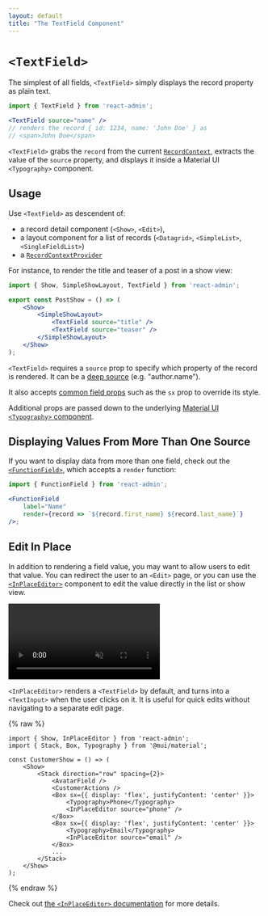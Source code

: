 ```yaml
---
layout: default
title: "The TextField Component"
---
```


# `<TextField>`

The simplest of all fields, `<TextField>` simply displays the record property as plain text.

```jsx
import { TextField } from 'react-admin';

<TextField source="name" />
// renders the record { id: 1234, name: 'John Doe' } as
// <span>John Doe</span>
```

`<TextField>` grabs the `record` from the current [`RecordContext`](./useRecordContext.md), extracts the value of the `source` property, and displays it inside a Material UI `<Typography>` component.

## Usage

Use `<TextField>` as descendent of:

- a record detail component (`<Show>`, `<Edit>`),
- a layout component for a list of records (`<Datagrid>`, `<SimpleList>`, `<SingleFieldList>`)
- a [`RecordContextProvider`](./useRecordContext.md#creating-a-record-context)

For instance, to render the title and teaser of a post in a show view:

```jsx
import { Show, SimpleShowLayout, TextField } from 'react-admin';

export const PostShow = () => (
    <Show>
        <SimpleShowLayout>
            <TextField source="title" />
            <TextField source="teaser" />
        </SimpleShowLayout>
    </Show>
);
```

`<TextField>` requires a `source` prop to specify which property of the record is rendered. It can be a [deep source](./Fields.md#deep-field-source) (e.g. "author.name").

It also accepts [common field props](./Fields.md#common-field-props) such as the `sx` prop to override its style.

Additional props are passed down to the underlying [Material UI `<Typography>` component](https://mui.com/material-ui/react-typography/).

## Displaying Values From More Than One Source

If you want to display data from more than one field, check out the [`<FunctionField>`](./FunctionField.md), which accepts a `render` function:

```jsx
import { FunctionField } from 'react-admin';

<FunctionField
    label="Name"
    render={record => `${record.first_name} ${record.last_name}`}
/>;
```

## Edit In Place

In addition to rendering a field value, you may want to allow users to edit that value. You can redirect the user to an `<Edit>` page, or you can use the [`<InPlaceEditor>`](./InPlaceEditor.md) component to edit the value directly in the list or show view. 



<video controls autoplay playsinline muted loop>
  <source src="./img/InPlaceEditor.mp4" type="video/mp4"/>
  Your browser does not support the video tag.
</video>

`<InPlaceEditor>` renders a `<TextField>` by default, and turns into a `<TextInput>` when the user clicks on it. It is useful for quick edits without navigating to a separate edit page.

{% raw %}
```tsx
import { Show, InPlaceEditor } from 'react-admin';
import { Stack, Box, Typography } from '@mui/material';

const CustomerShow = () => (
    <Show>
        <Stack direction="row" spacing={2}>
            <AvatarField />
            <CustomerActions />
            <Box sx={{ display: 'flex', justifyContent: 'center' }}>
                <Typography>Phone</Typography>
                <InPlaceEditor source="phone" />
            </Box>
            <Box sx={{ display: 'flex', justifyContent: 'center' }}>
                <Typography>Email</Typography>
                <InPlaceEditor source="email" />
            </Box>
            ...
        </Stack>
    </Show>
);
```
{% endraw %}

Check out [the `<InPlaceEditor>` documentation](./InPlaceEditor.md) for more details.
